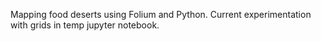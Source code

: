 Mapping food deserts using Folium and Python. Current experimentation with grids in temp jupyter notebook.
